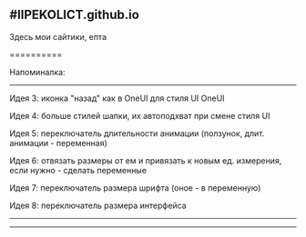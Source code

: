 #IIPEKOLICT.github.io
----------
Здесь мои сайтики, епта

==========

Напоминалка:

----------

Идея 3: иконка "назад" как в OneUI для стиля UI OneUI

Идея 4: больше стилей шапки, их автоподхват при смене стиля UI

Идея 5: переключатель длительности анимации (ползунок, длит. анимации - переменная)

Идея 6: отвязать размеры от ем и привязать к новым ед. измерения, если нужно - сделать переменные

Идея 7: переключатель размера шрифта (оное - в переменную)

Идея 8: переключатель размера интерфейса

----------

----------

